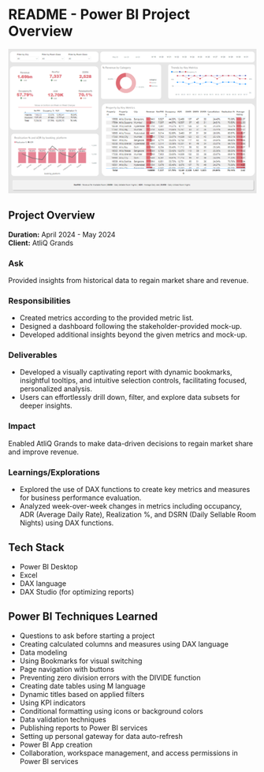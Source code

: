 # README - Power BI Project Overview

![Power BI Dashboard](https://github.com/Charith-1/Business_and_Data_Intelligence_Hospatalitiy_Domain/blob/main/Datasets/Screenshot%202024-07-05%20115855.png)

## Project Overview

**Duration:** April 2024 - May 2024  
**Client:** AtliQ Grands

### Ask
Provided insights from historical data to regain market share and revenue.

### Responsibilities
- Created metrics according to the provided metric list.
- Designed a dashboard following the stakeholder-provided mock-up.
- Developed additional insights beyond the given metrics and mock-up.

### Deliverables
- Developed a visually captivating report with dynamic bookmarks, insightful tooltips, and intuitive selection controls, facilitating focused, personalized analysis. 
- Users can effortlessly drill down, filter, and explore data subsets for deeper insights.

### Impact
Enabled AtliQ Grands to make data-driven decisions to regain market share and improve revenue.

### Learnings/Explorations
- Explored the use of DAX functions to create key metrics and measures for business performance evaluation.
- Analyzed week-over-week changes in metrics including occupancy, ADR (Average Daily Rate), Realization %, and DSRN (Daily Sellable Room Nights) using DAX functions.

## Tech Stack
- Power BI Desktop
- Excel
- DAX language
- DAX Studio (for optimizing reports)

## Power BI Techniques Learned
- Questions to ask before starting a project
- Creating calculated columns and measures using DAX language
- Data modeling
- Using Bookmarks for visual switching
- Page navigation with buttons
- Preventing zero division errors with the DIVIDE function
- Creating date tables using M language
- Dynamic titles based on applied filters
- Using KPI indicators
- Conditional formatting using icons or background colors
- Data validation techniques
- Publishing reports to Power BI services
- Setting up personal gateway for data auto-refresh
- Power BI App creation
- Collaboration, workspace management, and access permissions in Power BI services
